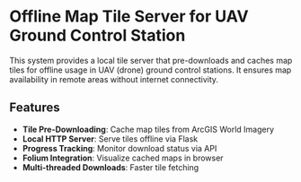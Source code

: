 # Offline Map Tile Server for UAV Ground Control Station

This system provides a local tile server that pre-downloads and caches map tiles for offline usage in UAV (drone) ground control stations. It ensures map availability in remote areas without internet connectivity.

## Features

- **Tile Pre-Downloading**: Cache map tiles from ArcGIS World Imagery
- **Local HTTP Server**: Serve tiles offline via Flask
- **Progress Tracking**: Monitor download status via API
- **Folium Integration**: Visualize cached maps in browser
- **Multi-threaded Downloads**: Faster tile fetching
